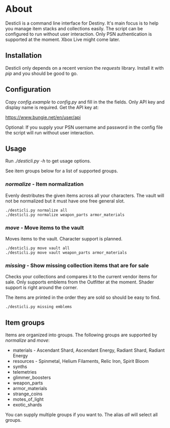 # About

Desticli is a command line interface for Destiny. It's main focus is to help you manage item stacks and collections easily. The script can be configured to run without user interaction. Only PSN authentication is supported at the moment. Xbox Live might come later.

## Installation

Desticli only depends on a recent version the _requests_ library. Install it with _pip_ and you should be good to go.

## Configuration

Copy _config.example_ to _config.py_ and fill in the the fields. Only API key and display name is required. Get the API key at:

https://www.bungie.net/en/user/api

Optional: If you supply your PSN username and password in the config file the script will run without user interaction.

## Usage

Run _./desticli.py -h_ to get usage options.

See item groups below for a list of supported groups.

### *normalize* - Item normalization

Evenly destributes the given items across all your characters. The vault will not be normalized but it must have one free general slot.

```
./desticli.py normalize all
./desticli.py normalize weapon_parts armor_materials
```

### *move* - Move items to the vault

Moves items to the vault. Character support is planned.

```
./desticli.py move vault all
./desticli.py move vault weapon_parts armor_materials
```

### *missing* - Show missing collection items that are for sale

Checks your collections and compares it to the current vendor items for sale. Only supports emblems from the Outfitter at the moment. Shader support is right around the corner.

The items are printed in the order they are sold so should be easy to find.

```
./desticli.py missing emblems
```

## Item groups

Items are organized into groups. The following groups are supported by *normalize* and *move*:

* materials - Ascendant Shard, Ascendant Energy, Radiant Shard, Radiant Energy
* resources - Spinmetal, Helium Filaments, Relic Iron, Spirit Bloom
* synths
* telemetries
* glimmer_boosters
* weapon_parts
* armor_materials
* strange_coins
* motes_of_light
* exotic_shards

You can supply multiple groups if you want to. The alias _all_ will select all groups.
